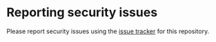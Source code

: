 # Reporting security issues

Please report security issues using the [issue tracker](https://github.com/mhucka/mailmate-hacks/issues) for this repository.
